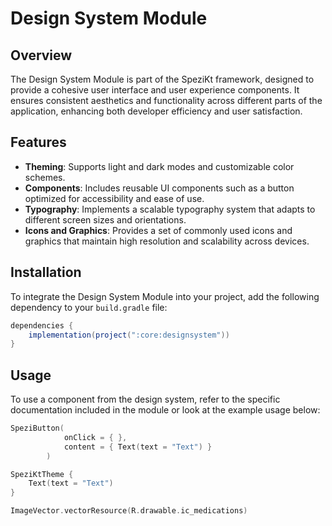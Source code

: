 # Design System Module

## Overview

The Design System Module is part of the SpeziKt framework, designed to provide
a cohesive user interface and user experience components. It ensures consistent aesthetics and
functionality across different parts of the application, enhancing both developer efficiency and
user satisfaction.

## Features

- **Theming**: Supports light and dark modes and customizable color schemes.
- **Components**: Includes reusable UI components such as a button optimized for accessibility and ease of use.
- **Typography**: Implements a scalable typography system that adapts to different screen sizes and
  orientations.
- **Icons and Graphics**: Provides a set of commonly used icons and graphics that maintain high
  resolution and scalability across devices.

## Installation

To integrate the Design System Module into your project, add the following dependency to
your `build.gradle` file:

```gradle
dependencies {
    implementation(project(":core:designsystem"))
}
```

## Usage

To use a component from the design system, refer to the specific documentation included in the
module or look at the example usage below:

```kotlin
SpeziButton(
            onClick = { },
            content = { Text(text = "Text") }
        )
```

```kotlin
SpeziKtTheme {
    Text(text = "Text")
}
```

```kotlin
ImageVector.vectorResource(R.drawable.ic_medications)
```
